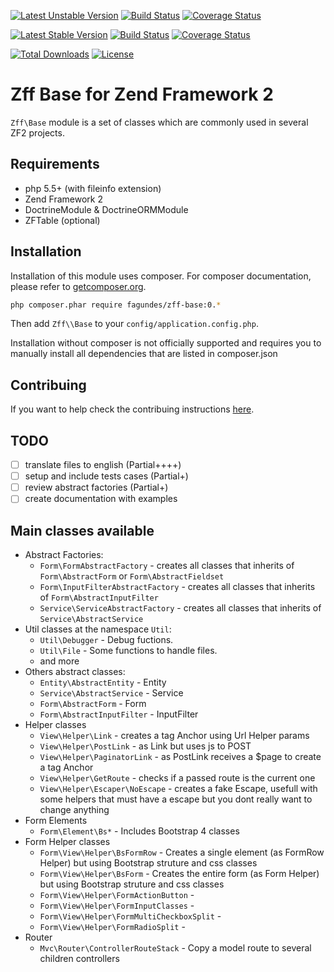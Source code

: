 [![Latest Unstable Version](https://img.shields.io/packagist/vpre/fagundes/zff-base.svg)](https://packagist.org/packages/fagundes/zff-base)
[![Build Status](https://travis-ci.org/fagundes/ZffBase.svg?branch=develop)](https://travis-ci.org/fagundes/ZffBase)
[![Coverage Status](https://coveralls.io/repos/fagundes/ZffBase/badge.svg?branch=develop&service=github)](https://coveralls.io/github/fagundes/ZffBase?branch=develop)

[![Latest Stable Version](https://img.shields.io/packagist/v/fagundes/zff-base.svg)](https://packagist.org/packages/fagundes/zff-base)
[![Build Status](https://travis-ci.org/fagundes/ZffBase.svg?branch=0.1.7)](https://travis-ci.org/fagundes/ZffBase)
[![Coverage Status](https://coveralls.io/repos/fagundes/ZffBase/badge.svg?branch=0.1.7&service=github)](https://coveralls.io/github/fagundes/ZffBase?branch=0.1.7)

[![Total Downloads](https://poser.pugx.org/fagundes/zff-base/downloads)](https://packagist.org/packages/fagundes/zff-base) [![License](https://poser.pugx.org/fagundes/zff-base/license)](https://packagist.org/packages/fagundes/zff-base)

Zff Base for Zend Framework 2
=============================

`Zff\Base` module is a set of classes which are commonly used in several ZF2 projects. 

## Requirements

* php 5.5+ (with fileinfo extension)
* Zend Framework 2
* DoctrineModule & DoctrineORMModule
* ZFTable (optional)

## Installation

Installation of this module uses composer. For composer documentation, please refer to
[getcomposer.org](http://getcomposer.org/).

```bash
php composer.phar require fagundes/zff-base:0.*
```

Then add `Zff\\Base` to your `config/application.config.php`.

Installation without composer is not officially supported and requires you to manually install all dependencies that are listed in composer.json

## Contribuing

If you want to help check the contribuing instructions [here](CONTRIBUTING.md).

## TODO

 - [ ] translate files to english (Partial++++)
 - [ ] setup and include tests cases (Partial+)
 - [ ] review abstract factories (Partial+)
 - [ ] create documentation with examples

## Main classes available

* Abstract Factories:
  * `Form\FormAbstractFactory`         - creates all classes that inherits of `Form\AbstractForm` or `Form\AbstractFieldset`
  * `Form\InputFilterAbstractFactory`  - creates all classes that inherits of `Form\AbstractInputFilter`
  * `Service\ServiceAbstractFactory`   - creates all classes that inherits of `Service\AbstractService`
* Util classes at the namespace `Util`:
  * `Util\Debugger` - Debug fuctions.
  * `Util\File`     - Some functions to handle files.
  * and more
* Others abstract classes:
  * `Entity\AbstractEntity`    - Entity
  * `Service\AbstractService`  - Service
  * `Form\AbstractForm`        - Form
  * `Form\AbstractInputFilter` - InputFilter
* Helper classes
  * `View\Helper\Link`             - creates a tag Anchor using Url Helper params
  * `View\Helper\PostLink`         - as Link but uses js to POST
  * `View\Helper\PaginatorLink`    - as PostLink receives a $page to create a tag Anchor
  * `View\Helper\GetRoute`         - checks if a passed route is the current one
  * `View\Helper\Escaper\NoEscape` - creates a fake Escape, usefull with some helpers that must have a escape but you dont really want to change anything
* Form Elements
  * `Form\Element\Bs*`             - Includes Bootstrap 4 classes
* Form Helper classes
  * `Form\View\Helper\BsFormRow`                    - Creates a single element (as FormRow Helper) but using Bootstrap struture and css classes
  * `Form\View\Helper\BsForm`                       - Creates the entire form (as Form Helper) but using Bootstrap struture and css classes
  * `Form\View\Helper\FormActionButton`             -
  * `Form\View\Helper\FormInputClasses`             -
  * `Form\View\Helper\FormMultiCheckboxSplit`       -
  * `Form\View\Helper\FormRadioSplit`               -
* Router
  * `Mvc\Router\ControllerRouteStack` - Copy a model route to several children controllers